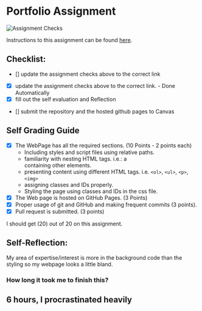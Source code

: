 Portfolio Assignment
==========================================
![Assignment Checks](https://github.com/IT3049C/1.student-portfolio/workflows/Assignment%20Checks/badge.svg)

Instructions to this assignment can be found [here](https://it3049c.github.io/Material/Assignments/1.Online_Portfolio/).
## Checklist:
- [] update the assignment checks above to the correct link
- [x] update the assignment checks above to the correct link. - Done Automatically
- [x] fill out the self evaluation and Reflection
- [] submit the repository and the hosted github pages to Canvas

## Self Grading Guide
<!--- put an x in each of the completed sections below .. e.g. [x] Task 1 --->

- [x] The WebPage has all the required sections. (10 Points - 2 points each)
  - Including styles and script files using relative paths.
  - familiarity with nesting HTML tags. i.e.: a <div> containing other elements.
  - presenting content using different HTML tags. i.e. `<ol>`, `<ul>`, `<p>`, `<img>`
  - assigning classes and IDs properly.
  - Styling the page using classes and IDs in the css file.
- [x] The Web page is hosted on GitHub Pages. (3 Points)
- [x] Proper usage of git and GitHub and making frequent commits (3 points).
- [x] Pull request is submitted. (3 points)

<!--- Update the following line with your grade --->
I should get (20) out of 20 on this assignment.

## Self-Reflection:
My area of expertise/interest is more in the background code than the styling so my webpage looks a little bland.

### How long it took me to finish this?
6 hours, I procrastinated heavily
-----------------------
